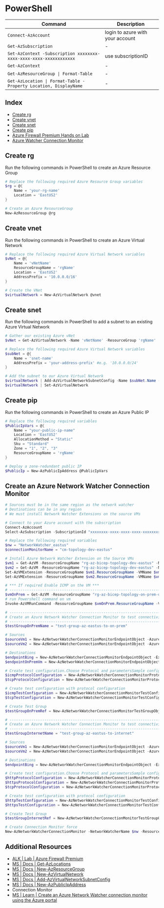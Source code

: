 # PowerShell

| Command                                                            | Description                      |
| ------------------------------------------------------------------ | -------------------------------- |
| `Connect-AzAccount`                                                | login to azure with your account |
| `Get-AzSubscription`                                               | -                                |
| `Set-AzContext -Subscription xxxxxxxx-xxxx-xxxx-xxxx-xxxxxxxxxxxx` | use subscriptionID               |
| `Get-AzContext`                                                    | -                                |
| `Get-AzResourceGroup \| Format-Table`                              | -                                |
| `Get-AzLocation \| Format-Table -Property Location, DisplayName`   | -                                |

## Index

- [Create rg][100]
- [Create vnet][101]
- [Create snet][102]
- [Create pip][103]
- [Azure Firewall Premium Hands on Lab][6]
- [Azure Watcher Connection Monitor][104]

## Create rg

Run the following commands in PowerShell to create an Azure Resource Group

```PowerShell
# Replace the following required Azure Resource Group variables
$rg = @{
    Name = 'your-rg-name'
    Location = 'EastUS2'
}

# Create an Azure ResourceGroup
New-AzResourceGroup @rg
```

## Create vnet

Run the following commands in PowerShell to create an Azure Virtual Network

```PowerShell
# Replace the following required Azure Virtual Network variables
$vNet = @{
    Name = 'vNetName'
    ResourceGroupName = 'rgName'
    Location = 'EastUS2'
    AddressPrefix = '10.0.0.0/16'
}

# Create the VNet
$virtualNetwork = New-AzVirtualNetwork @vnet
```

## Create snet

Run the following commands in PowerShell to add a subnet to an existing Azure Virtual Network

```PowerShell
# Gather our existing Azure vNet
$vNet = Get-AzVirtualNetwork -Name 'vNetName' -ResourceGroup 'rgName'

# Replace the following required Azure Virtual Network variables
$subNet = @{
    Name = 'snet-name'
    AddressPrefix = 'your-address-prefix' #e.g. '10.0.0.0/24'
}

# Add the subnet to our Azure Virtual Network
$virtualNetwork | Add-AzVirtualNetworkSubnetConfig -Name $subNet.Name -AddressPrefix $subNet.AddressPrefix
$virtualNetwork | Set-AzVirtualNetwork
```

## Create pip

Run the following commands in PowerShell to create an Azure Public IP

```PowerShell
# Replace the following required variables
$PublicIpVars = @{
    Name = "your-public-ip-name"
    Location = 'EastUS2'
    AllocationMethod = "Static"
    Sku = "Standard"
    Zone = "1", "2", "3"
    ResourceGroupName = 'rgName'
}

# Deploy a zone-redundant public IP
$PublicIp = New-AzPublicIpAddress @PublicIpVars
```

## Create an Azure Network Watcher Connection Monitor

```PowerShell
# Sources must be in the same region as the network watcher
# Destinations can be in any region
# We must install Network Watcher Extensions on the source VMs

# Connect to your Azure account with the subscription
Connect-AzAccount
Select-AzSubscription -SubscriptionId "xxxxxxxx-xxxx-xxxx-xxxx-xxxxxxxxxxxx"

# Replace the following required variables
$nw = "NetworkWatcher_eastus"
$connectionMonitorName = "cm-topology-dev-eastus"

# Install Azure Network Watcher Extension on the Source VMs
$vm1 = Get-AzVM -ResourceGroupName "rg-az-bicep-topology-dev-eastus" -Name "vm-spoke-1-a827"
$vm2 = Get-AzVM -ResourceGroupName "rg-az-bicep-topology-dev-eastus" -Name "vm-spoke-n-8d4a"
Set-AzVMExtension -ResourceGroupName $vm1.ResourceGroupName -VMName $vm1.Name -Name "NetworkWatcherAgentWindows" -Publisher "Microsoft.Azure.NetworkWatcher" -ExtensionType "NetworkWatcherAgentWindows" -TypeHandlerVersion "1.4" -EnableAutomaticUpgrade $true
Set-AzVMExtension -ResourceGroupName $vm2.ResourceGroupName -VMName $vm2.Name -Name "NetworkWatcherAgentWindows" -Publisher "Microsoft.Azure.NetworkWatcher" -ExtensionType "NetworkWatcherAgentWindows" -TypeHandlerVersion "1.4" -EnableAutomaticUpgrade $true

# *** If required Enable ICMP on the VM ***
# ------------------------------------------------------------------------------------------------
$vmOnPrem = Get-AzVM -ResourceGroupName "rg-az-bicep-topology-on-prem-dev-eastus" -Name "vm-on-prem-1-02"
# run Powershell command on vm
Invoke-AzVMRunCommand -ResourceGroupName $vmOnPrem.ResourceGroupName -VMName $vmOnPrem.Name -CommandId 'RunPowerShellScript' -ScriptPath 'ps\enable_icmp.ps1'

# ------------------------------------------------------------------------------------------------
# Create an Azure Network Watcher Connection Monitor to test connectivity to on-premises
# ------------------------------------------------------------------------------------------------
$testGroupOnPremName = "test-group-az-eastus-to-on-prem"

# Sources
$sourceVm1 = New-AzNetworkWatcherConnectionMonitorEndpointObject -AzureVM -Name "$($vm1.Name)-$($vm1.Location)" -ResourceID $vm1.id
$sourceVm2 = New-AzNetworkWatcherConnectionMonitorEndpointObject -AzureVM -Name "$($vm2.Name)-$($vm2.Location)" -ResourceID $vm2.id

# Destinations
$endpointBing = New-AzNetworkWatcherConnectionMonitorEndpointObject -ExternalAddress -Name "Bing" -Address www.bing.com
$endpointOnPremVm = New-AzNetworkWatcherConnectionMonitorEndpointObject -ExternalAddress -Name "vm-on-prem-1-02" -Address 192.168.1.244

# Create test configuration.Choose Protocol and parametersSample configs below.
$icmpProtocolConfiguration = New-AzNetworkWatcherConnectionMonitorProtocolConfigurationObject -IcmpProtocol
$tcpProtocolConfiguration = New-AzNetworkWatcherConnectionMonitorProtocolConfigurationObject -TcpProtocol -Port 3389

# Create test configuration with protocol configuration
$icmpTestConfiguration = New-AzNetworkWatcherConnectionMonitorTestConfigurationObject -Name icmp-tc -TestFrequencySec 60 -ProtocolConfiguration $icmpProtocolConfiguration -SuccessThresholdChecksFailedPercent 5 -SuccessThresholdRoundTripTimeMs 500
$tcpTestConfiguration = New-AzNetworkWatcherConnectionMonitorTestConfigurationObject -Name tcp-tc -TestFrequencySec 60 -ProtocolConfiguration $tcpProtocolConfiguration -SuccessThresholdChecksFailedPercent 20 -SuccessThresholdRoundTripTimeMs 500

# Create Test Group
$testGroupOnPremRef = New-AzNetworkWatcherConnectionMonitorTestGroupObject -Name $testGroupOnPremName -TestConfiguration $tcpTestConfiguration, $icmpTestConfiguration -Source $sourceVm1, $sourceVm2 -Destination $endpointOnPremVm

# ------------------------------------------------------------------------------------------------
# Create an Azure Network Watcher Connection Monitor to test connectivity to the Internet
# ------------------------------------------------------------------------------------------------
$testGroupInternetName = "test-group-az-eastus-to-internet"

# Sources
$sourceVm1 = New-AzNetworkWatcherConnectionMonitorEndpointObject -AzureVM -Name "$($vm1.Name)-$($vm1.Location)" -ResourceID $vm1.id
$sourceVm2 = New-AzNetworkWatcherConnectionMonitorEndpointObject -AzureVM -Name "$($vm2.Name)-$($vm2.Location)" -ResourceID $vm2.id

# Destinations
$endpointBing = New-AzNetworkWatcherConnectionMonitorEndpointObject -ExternalAddress -Name "Bing" -Address www.bing.com

# Create test configuration.Choose Protocol and parametersSample configs below.
$httpProtocolConfiguration = New-AzNetworkWatcherConnectionMonitorProtocolConfigurationObject -HttpProtocol -Port 80 -Method GET -RequestHeader @{Allow = "GET"} -ValidStatusCodeRange 2xx, 300-308
$httpsProtocolConfiguration = New-AzNetworkWatcherConnectionMonitorProtocolConfigurationObject -HttpProtocol -Port 443 -Method GET -RequestHeader @{Allow = "GET"} -ValidStatusCodeRange 2xx, 300-308 -PreferHTTPS
$tcpProtocolConfiguration = New-AzNetworkWatcherConnectionMonitorProtocolConfigurationObject -TcpProtocol -Port 80

# Create test configuration with protocol configuration
$httpTestConfiguration = New-AzNetworkWatcherConnectionMonitorTestConfigurationObject -Name http-tc -TestFrequencySec 60 -ProtocolConfiguration $httpProtocolConfiguration -SuccessThresholdChecksFailedPercent 20 -SuccessThresholdRoundTripTimeMs 500
$httpsTestConfiguration = New-AzNetworkWatcherConnectionMonitorTestConfigurationObject -Name https-tc -TestFrequencySec 60 -ProtocolConfiguration $httpsProtocolConfiguration -SuccessThresholdChecksFailedPercent 20 -SuccessThresholdRoundTripTimeMs 500

# Create Test Group
$testGroupInternetRef = New-AzNetworkWatcherConnectionMonitorTestGroupObject -Name $testGroupInternetName -TestConfiguration $httpTestConfiguration, $httpsTestConfiguration -Source $sourceVm1, $sourceVm2 -Destination $endpointBing

# Create Connection Monitor force
New-AzNetworkWatcherConnectionMonitor -NetworkWatcherName $nw -ResourceGroupName NetworkWatcherRG -Name $connectionMonitorName -TestGroup $testGroupOnPremRef, $testGroupInternetRef
```

## Additional Resources

- [ALK | Lab | Azure Firewall Premium][6]
- [MS | Docs | Get-AzLocations][1]
- [MS | Docs | New-AzResourceGroup][2]
- [MS | Docs | New-AzVirtualNetwork][3]
- [MS | Docs | Add-AzVirtualNetworkSubnetConfig][4]
- [MS | Docs | New-AzPublicIpAddress][5]
- Connection Monitor
- [MS | Learn | Create an Azure Network Watcher connection monitor using the Azure portal][7]

<!-- Reference Links -->

[1]: https://docs.microsoft.com/en-us/powershell/module/az.resources/get-azlocation?view=azps-5.7.0
[2]: https://docs.microsoft.com/en-us/powershell/module/az.resources/new-azresourcegroup?view=azps-5.7.0
[3]: https://docs.microsoft.com/en-us/powershell/module/az.network/new-azvirtualnetwork?view=azps-5.7.0
[4]: https://docs.microsoft.com/en-us/powershell/module/az.network/add-azvirtualnetworksubnetconfig?view=azps-5.7.0
[5]: https://docs.microsoft.com/en-us/powershell/module/az.network/new-azpublicipaddress?view=azps-5.7.0
[6]: https://github.com/ArtiomLK/azure-firewall-premium-lab
[7]: https://learn.microsoft.com/en-us/azure/network-watcher/connection-monitor-create-using-portal
[100]: #create-rg
[101]: #create-vnet
[102]: #create-snet
[103]: #create-pip
[104]: #create-an-azure-network-watcher-connection-monitor
